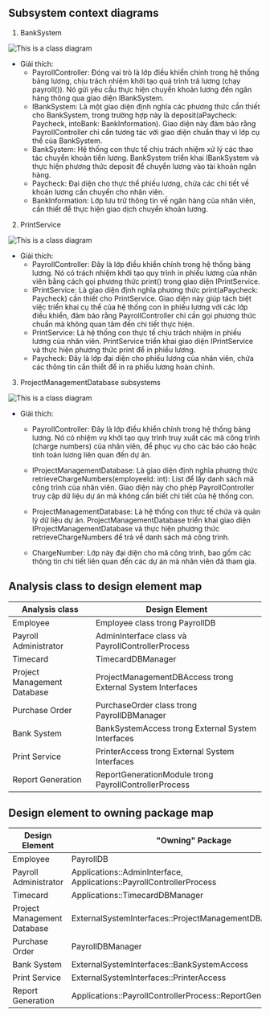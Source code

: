## Subsystem context diagrams
1. BankSystem

![This is a class diagram](https://www.planttext.com/api/plantuml/png/f5DBJiCm4Dtx5BEZI8swhwAeuhFehe8J66TAh3fsP4zG8-1aB3WILy1suk0IYGrPEPutRzwy6NzzVEuSSKjzgzWLtE5HQWH7QD7GqA63ex4WZ2Phr1gazf4Z5xW6rp-vmGFRDN1T0sgID33FSU23nwhRCKUX1UuI0mZ5dGDgE7akIP8JXb-4Rio2pXg1ph4HkEGgoucggk2LWVys6x2zJWIhQ_OULEoJqjZ03TUdnwWMo40zTbbZPvmaQ94QKxEvDzXdyB469F2AUqcYGN7QGZf5Mqp8sSP2U-rBjfoaqPEOWpNduRSGYvr55tpJpz42BgZdwiVOoOCifIpdO33gFCmc_5FWVPpUD9qBOOd3ynENAXlCU5sMu-Ihwc-UKDVBc0jdpMLo0iS3gdXsZUnStAqu6UzEk6JBbIYAwc9aMwYbHK794hzzGQg35ybP3YpVYYApzo8MI5EJYy12zGvr7LxGDm000F__0m00)

* Giải thích:
  - PayrollController: Đóng vai trò là lớp điều khiển chính trong hệ thống bảng lương, chịu trách nhiệm khởi tạo quá trình trả lương (chạy payroll()). Nó gửi yêu cầu thực hiện chuyển khoản lương đến ngân hàng thông qua giao diện IBankSystem.
  - IBankSystem: Là một giao diện định nghĩa các phương thức cần thiết cho BankSystem, trong trường hợp này là deposit(aPaycheck: Paycheck, intoBank: BankInformation). Giao diện này đảm bảo rằng PayrollController chỉ cần tương tác với giao diện chuẩn thay vì lớp cụ thể của BankSystem.
  - BankSystem: Hệ thống con thực tế chịu trách nhiệm xử lý các thao tác chuyển khoản tiền lương. BankSystem triển khai IBankSystem và thực hiện phương thức deposit để chuyển lương vào tài khoản ngân hàng.
  - Paycheck: Đại diện cho thực thể phiếu lương, chứa các chi tiết về khoản lương cần chuyển cho nhân viên.
  - BankInformation: Lớp lưu trữ thông tin về ngân hàng của nhân viên, cần thiết để thực hiện giao dịch chuyển khoản lương.

2. PrintService

![This is a class diagram](https://www.planttext.com/api/plantuml/png/X99DJiCm48NtFiNiA5AZxgiegWGikelW18CpRInSExAd5H5mCXOSYIlWdxYGTa5MYVtcUpDlyltvjV6CZey7BMxWddRA47WcHvR7WJpih0Df3Jkhbw1CkDcXf2NuuxCVW_2m13GTa675emYC5iUWrNUvHfC3z8K0KgFtm3roO2bMo1G_2GONsE39dPIaP3hWA7kIBoBNN6FhUg8s3Rm92Czg1Niov08rDPMX1RIu5H-nmMqP8jcqKVCq-RA5BaUGIm_4lUt4UMpOpkJP5R9uWUraj8RoDZcsphwErswE1aS-9cVsAGIKV4Jz6sqP_MzHNP-lWs_WdgV_lu-7jAHf2JFt8WpZCohjVqFFntMT5zmqaVD86bbPutir-9HqIYYq7m_5zQggghc8Rdsn70ydXMAkgT-hQZRynNsabWw5s93fub_y0m00__y30000)

* Giải thích:
  - PayrollController: Đây là lớp điều khiển chính trong hệ thống bảng lương. Nó có trách nhiệm khởi tạo quy trình in phiếu lương của nhân viên bằng cách gọi phương thức print() trong giao diện IPrintService.
  - IPrintService: Là giao diện định nghĩa phương thức print(aPaycheck: Paycheck) cần thiết cho PrintService. Giao diện này giúp tách biệt việc triển khai cụ thể của hệ thống con in phiếu lương với các lớp điều khiển, đảm bảo rằng PayrollController chỉ cần gọi phương thức chuẩn mà không quan tâm đến chi tiết thực hiện.
  - PrintService: Là hệ thống con thực tế chịu trách nhiệm in phiếu lương của nhân viên. PrintService triển khai giao diện IPrintService và thực hiện phương thức print để in phiếu lương.
  - Paycheck: Đây là lớp đại diện cho phiếu lương của nhân viên, chứa các thông tin cần thiết để in ra phiếu lương hoàn chỉnh.

3. ProjectManagementDatabase subsystems

![This is a class diagram](https://www.planttext.com/api/plantuml/png/f5FBQiCm4BphA_RM1c9o3y84aXu2RGdzWuszZbLaoKZh4DFsothe9_KNAlb5Gabwg6-sPaUpC-Flpw-LPtJSL5hSmOOAPGWyaoFBRKqU2kiWiuQTrNDG9fmKcD4SVBFtRG1MSq2J0nbMt8h0iSCsOFMwdz7a0Ft809b6xu5BvC2bM267AsfdNodZn94Expdao0YOPUIzw0T-SqevKAOfl0a8ps811N5MZdIGbUWE1AQfzkJy_KnyH7dRSOLkirsFVKA31wh24fjmznuz0Ll8UpSwEOxOAJgYXegujBcOh83jTP9U6OpJjEuaFG-AgAgrROcs-J8wErl2e_8ipq5fBphSS6h_4EoeTkHZ3kOG7ARW83T1xnJKwELL1YadR3Jnr4xU_d-3XwuVG_uNKi_1mN96fSVOBuwax3kMff7l9NP5MUDBLVkkWLqWOUVuKVmkJ9Aajv9Q3eMRsjEbVbGeRWp9zoIvxkUjoQZcV3iXLcJo-1F-0000__y30000)

* Giải thích:
  - PayrollController: Đây là lớp điều khiển chính trong hệ thống bảng lương. Nó có nhiệm vụ khởi tạo quy trình truy xuất các mã công trình (charge numbers) của nhân viên, để phục vụ cho các báo cáo hoặc tính toán lương liên quan đến dự án.

  - IProjectManagementDatabase: Là giao diện định nghĩa phương thức retrieveChargeNumbers(employeeId: int): List<ChargeNumber> để lấy danh sách mã công trình của nhân viên. Giao diện này cho phép PayrollController truy cập dữ liệu dự án mà không cần biết chi tiết của hệ thống con.

  - ProjectManagementDatabase: Là hệ thống con thực tế chứa và quản lý dữ liệu dự án. ProjectManagementDatabase triển khai giao diện IProjectManagementDatabase và thực hiện phương thức retrieveChargeNumbers để trả về danh sách mã công trình.

  - ChargeNumber: Lớp này đại diện cho mã công trình, bao gồm các thông tin chi tiết liên quan đến các dự án mà nhân viên đã tham gia.

## Analysis class to design element map

| Analysis class | Design Element |
| ----------- | ----------- |
| Employee | Employee class trong PayrollDB |
| Payroll Administrator | AdminInterface class và PayrollControllerProcess |
| Timecard | TimecardDBManager |
| Project Management Database | ProjectManagementDBAccess trong External System Interfaces |
| Purchase Order | PurchaseOrder class trong PayrollDBManager |
| Bank System | BankSystemAccess trong External System Interfaces |
| Print Service | PrinterAccess trong External System Interfaces |
| Report Generation | ReportGenerationModule trong PayrollControllerProcess |


## Design element to owning package map

| Design Element | "Owning" Package |
| ----------------- | ------------------ |
| Employee | PayrollDB |
| Payroll Administrator | Applications::AdminInterface, Applications::PayrollControllerProcess |
| Timecard | Applications::TimecardDBManager |
| Project Management Database | ExternalSystemInterfaces::ProjectManagementDBAccess |
| Purchase Order | PayrollDBManager |
| Bank System | ExternalSystemInterfaces::BankSystemAccess |
| Print Service | ExternalSystemInterfaces::PrinterAccess |
| Report Generation | Applications::PayrollControllerProcess::ReportGenerationModule |


